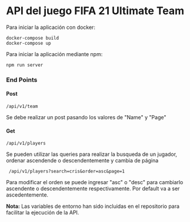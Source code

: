 # API del juego FIFA 21 Ultimate Team

Para iniciar la aplicación con docker:


    docker-compose build
	docker-compose up

Para iniciar la aplicación mediante npm:


    npm run server

### End Points 
#### Post


    /api/v1/team
Se debe realizar un post pasando los valores de "Name" y "Page"

#### Get


    /api/v1/players
    
Se pueden utilizar las queries para realizar la busqueda de un jugador, ordenar ascendende o descendentemente y cambia de página


     /api/v1/players?search=cris&order=asc&page=1
	 
Para modificar el orden se puede ingresar "asc" o "desc" para cambiarlo ascendente o descendentemente respectivamente. Por default va a ser ascedentemente.

**Nota:** Las variables de entorno han sido incluidas en el repositorio para facilitar la ejecución de la API.
